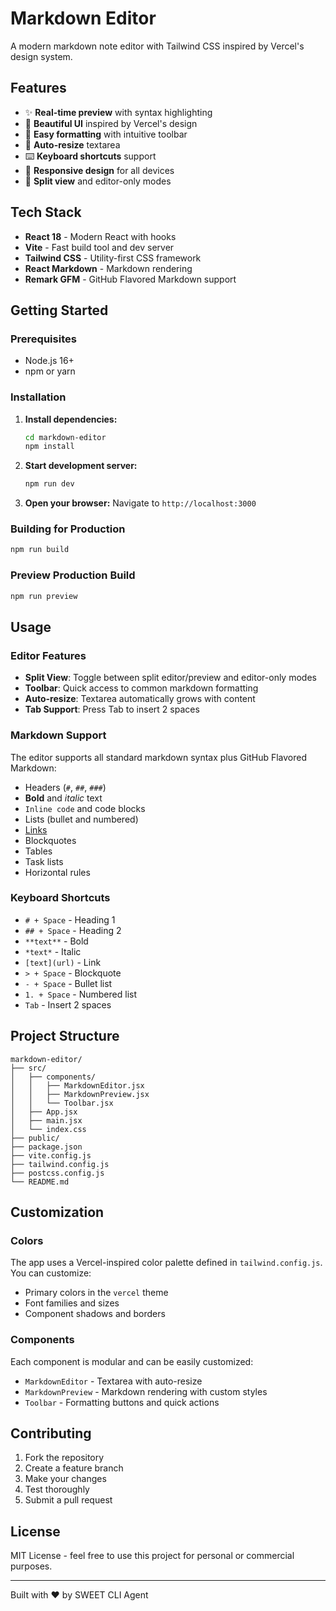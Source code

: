 # Markdown Editor

A modern markdown note editor with Tailwind CSS inspired by Vercel's design system.

## Features

- ✨ **Real-time preview** with syntax highlighting
- 🎨 **Beautiful UI** inspired by Vercel's design
- 📝 **Easy formatting** with intuitive toolbar
- 💾 **Auto-resize** textarea
- ⌨️ **Keyboard shortcuts** support
- 📱 **Responsive design** for all devices
- 🔄 **Split view** and editor-only modes

## Tech Stack

- **React 18** - Modern React with hooks
- **Vite** - Fast build tool and dev server
- **Tailwind CSS** - Utility-first CSS framework
- **React Markdown** - Markdown rendering
- **Remark GFM** - GitHub Flavored Markdown support

## Getting Started

### Prerequisites

- Node.js 16+ 
- npm or yarn

### Installation

1. **Install dependencies:**
   ```bash
   cd markdown-editor
   npm install
   ```

2. **Start development server:**
   ```bash
   npm run dev
   ```

3. **Open your browser:**
   Navigate to `http://localhost:3000`

### Building for Production

```bash
npm run build
```

### Preview Production Build

```bash
npm run preview
```

## Usage

### Editor Features

- **Split View**: Toggle between split editor/preview and editor-only modes
- **Toolbar**: Quick access to common markdown formatting
- **Auto-resize**: Textarea automatically grows with content
- **Tab Support**: Press Tab to insert 2 spaces

### Markdown Support

The editor supports all standard markdown syntax plus GitHub Flavored Markdown:

- Headers (`#`, `##`, `###`)
- **Bold** and *italic* text
- `Inline code` and code blocks
- Lists (bullet and numbered)
- [Links](https://example.com)
- Blockquotes
- Tables
- Task lists
- Horizontal rules

### Keyboard Shortcuts

- `# + Space` - Heading 1
- `## + Space` - Heading 2
- `**text**` - Bold
- `*text*` - Italic
- `[text](url)` - Link
- `> + Space` - Blockquote
- `- + Space` - Bullet list
- `1. + Space` - Numbered list
- `Tab` - Insert 2 spaces

## Project Structure

```
markdown-editor/
├── src/
│   ├── components/
│   │   ├── MarkdownEditor.jsx
│   │   ├── MarkdownPreview.jsx
│   │   └── Toolbar.jsx
│   ├── App.jsx
│   ├── main.jsx
│   └── index.css
├── public/
├── package.json
├── vite.config.js
├── tailwind.config.js
├── postcss.config.js
└── README.md
```

## Customization

### Colors

The app uses a Vercel-inspired color palette defined in `tailwind.config.js`. You can customize:

- Primary colors in the `vercel` theme
- Font families and sizes
- Component shadows and borders

### Components

Each component is modular and can be easily customized:

- `MarkdownEditor` - Textarea with auto-resize
- `MarkdownPreview` - Markdown rendering with custom styles
- `Toolbar` - Formatting buttons and quick actions

## Contributing

1. Fork the repository
2. Create a feature branch
3. Make your changes
4. Test thoroughly
5. Submit a pull request

## License

MIT License - feel free to use this project for personal or commercial purposes.

---

Built with ❤️ by SWEET CLI Agent